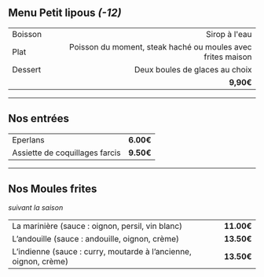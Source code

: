 ## Menu Petit lipous *(-12)*

|         |                                                             |
| :------ | ----------------------------------------------------------: |
| Boisson |                                               Sirop à l'eau |
| Plat    | Poisson du moment, steak haché ou moules avec frites maison |
| Dessert |                              Deux boules de glaces au choix |
|         |                                                   **9,90€** |

---

## Nos entrées

|                                |           |
| :----------------------------- | --------: |
| Eperlans                       | **6.00€** |
| Assiette de coquillages farcis | **9.50€** |


---

## Nos Moules frites
*suivant la saison*

|                                                                  |            |
| :--------------------------------------------------------------- | ---------: |
| La marinière (sauce : oignon, persil, vin blanc)                 | **11.00€** |
| L’andouille (sauce : andouille, oignon, crème)                   | **13.50€** |
| L’indienne (sauce : curry, moutarde à l’ancienne, oignon, crème) | **13.50€** |

